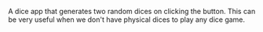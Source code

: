 A dice app that generates two random dices on clicking the button. This can be very useful when we don't have physical dices to play any dice game.
